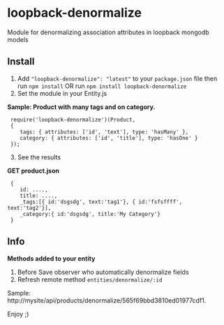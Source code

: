 # loopback-denormalize
Module for denormalizing association attributes in loopback mongodb models


## Install
1. Add `"loopback-denormalize": "latest"` to your `package.json` file then run `npm install` OR run `npm install loopback-denormalize`
2. Set the module in your Entity.js

**Sample: Product with many tags and on category.**

     require('loopback-denormalize')(Product,
     {
        tags: { attributes: ['id', 'text'], type: 'hasMany' },
        category: { attributes: ['id', 'title'], type: 'hasOne' }
     });
3. See the results

**GET product.json**

     {
        id: ....,
        title: ....,
        _tags:[{ id:'dsgsdg', text:'tag1'}, { id:'fsfsffff', text:'tag2'}],
        _category:{ id:'dsgsdg', title:'My Category'}
     }

## Info

**Methods added to your entity**

1. Before Save observer who automatically denormalize fields
2. Refresh remote method `entities/denormalize/:id`

Sample: http://mysite/api/products/denormalize/565f69bbd3810ed01977cdf1.

Enjoy ;)
